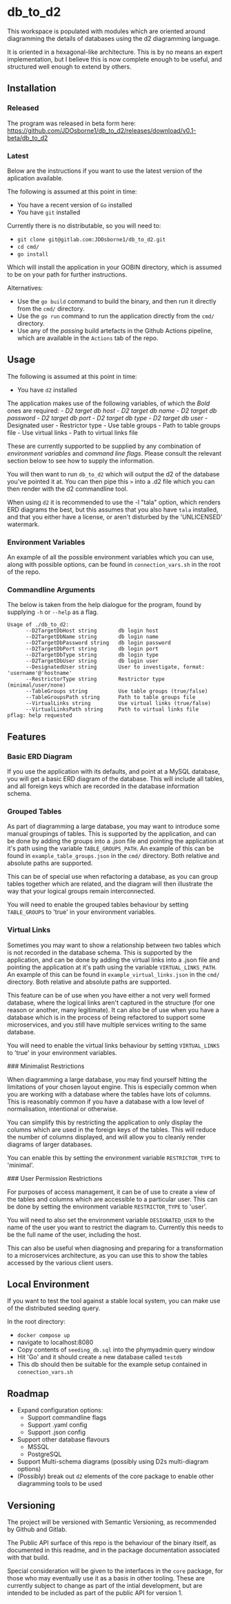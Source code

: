 # db_to_d2

This workspace is populated with modules which are oriented around diagramming the details of databases using the d2 diagramming language. 

It is oriented in a hexagonal-like architecture. This is by no means an expert implementation, but I believe this is now complete enough to be useful, and structured well enough to extend by others.


## Installation


### Released

The program was released in beta form here: https://github.com/JDOsborne1/db_to_d2/releases/download/v0.1-beta/db_to_d2 

### Latest

Below are the instructions if you want to use the latest version of the aplication available. 

The following is assumed at this point in time: 
- You have a recent version of `Go` installed
- You have `git` installed

Currently there is no distributable, so you will need to:
- `git clone git@gitlab.com:JDOsborne1/db_to_d2.git`
- `cd cmd/`
- `go install`

Which will install the application in your GOBIN directory, which is assumed to be on your path for further instructions. 

Alternatives: 
- Use the `go build` command to build the binary, and then run it directly from the `cmd/` directory.
- Use the `go run` command to run the application directly from the `cmd/` directory.
- Use any of the *passing* build artefacts in the Github Actions pipeline, which are available in the `Actions` tab of the repo.


## Usage 

The following is assumed at this point in time: 
- You have `d2` installed

The application makes use of the following variables, of which the *Bold* ones are required: 
    - *D2 target db host*
    - *D2 target db name*
    - *D2 target db password*
    - *D2 target db port*
    - *D2 target db type*
    - *D2 target db user*
    - Designated user
    - Restrictor type
    - Use table groups
    - Path to table groups file
    - Use virtual links
    - Path to virtual links file

These are currently supported to be supplied by any combination of _environment variables_ and _command line flags_. Please consult the relevant section below to see how to supply the information.

You will then want to run `db_to_d2` which will output the d2 of the database you've pointed it at. You can then pipe this `>` into a .d2 file which you can then render with the d2 commandline tool. 

When using `d2` it is recommended to use the -l "tala" option, which renders ERD diagrams the best, but this assumes that you also have `tala` installed, and that you either have a license, or aren't disturbed by the 'UNLICENSED' watermark.


### Environment Variables 

An example of all the possible environment variables which you can use, along with possible options, can be found in `connection_vars.sh` in the root of the repo. 


### Commandline Arguments

The below is taken from the help dialogue for the program, found by supplying `-h` or `--help` as a flag.

```
Usage of ./db_to_d2:
      --D2TargetDbHost string       db login host
      --D2TargetDbName string       db login name
      --D2TargetDbPassword string   db login password
      --D2TargetDbPort string       db login port
      --D2TargetDbType string       db login type
      --D2TargetDbUser string       db login user 
      --DesignatedUser string       User to investigate, format: 'username'@'hostname'
      --RestrictorType string       Restrictor type (minimal/user/none)
      --TableGroups string          Use table groups (true/false)
      --TableGroupsPath string      Path to table groups file
      --VirtualLinks string         Use virtual links (true/false)
      --VirtualLinksPath string     Path to virtual links file
pflag: help requested
```

## Features

### Basic ERD Diagram

If you use the application with its defaults, and point at a MySQL database, you will get a basic ERD diagram of the database. This will include all tables, and all foreign keys which are recorded in the database information schema.


### Grouped Tables


As part of diagramming a large database, you may want to introduce some manual groupings of tables. This is supported by the application, and can be done by adding the groups into a .json file and pointing the application at it's path using the variable `TABLE_GROUPS_PATH`. An example of this can be found in `example_table_groups.json` in the `cmd/` directory. Both relative and absolute paths are supported.

This can be of special use when refactoring a database, as you can group tables together which are related, and the diagram will then illustrate the way that your logical groups remain interconnected.

You will need to enable the grouped tables behaviour by setting `TABLE_GROUPS` to 'true' in your environment variables.


### Virtual Links


Sometimes you may want to show a relationship between two tables which is not recorded in the database schema. This is supported by the application, and can be done by adding the virtual links into a .json file and pointing the application at it's path using the variable `VIRTUAL_LINKS_PATH`. An example of this can be found in `example_virtual_links.json` in the `cmd/` directory. Both relative and absolute paths are supported.

This feature can be of use when you have either a not very well formed database, where the logical links aren't captured in the structure (for one reason or another, many legitimate). It can also be of use when you have a database which is in the process of being refactored to support some microservices, and you still have multiple services writing to the same database.

You will need to enable the virtual links behaviour by setting `VIRTUAL_LINKS` to 'true' in your environment variables.


### Minimalist Restrictions


When diagramming a large database, you may find yourself hitting the limitations of your chosen layout engine. This is especially common when you are working with a database where the tables have lots of columns. This is reasonably common if you have a database with a low level of normalisation, intentional or otherwise. 

You can simplify this by restricting the application to only display the columns which are used in the foreign keys of the tables. This will reduce the number of columns displayed, and will allow you to cleanly render diagrams of larger databases.

You can enable this by setting the environment variable `RESTRICTOR_TYPE` to 'minimal'. 


### User Permission Restrictions


For purposes of access management, it can be of use to create a view of the tables and columns which are accessible to a particular user. This can be done by setting the environment variable `RESTRICTOR_TYPE` to 'user'. 

You will need to also set the environment variable `DESIGNATED_USER` to the name of the user you want to restrict the diagram to. Currently this needs to be the full name of the user, including the host.

This can also be useful when diagnosing and preparing for a transformation to a microservices architecture, as you can use this to show the tables accessed by the various client users. 

## Local Environment

If you want to test the tool against a stable local system, you can make use of the distributed seeding query. 

In the root directory: 
- `docker compose up`
- navigate to localhost:8080
- Copy contents of `seeding_db.sql` into the phymyadmin query window
- Hit 'Go' and it should create a new database called `testdb`
- This db should then be suitable for the example setup contained in `connection_vars.sh`

## Roadmap

- Expand configuration options:
    - Support commandline flags
    - Support .yaml config
    - Support .json config
- Support other database flavours
    - MSSQL
    - PostgreSQL
- Support Multi-schema diagrams (possibly using D2s multi-diagram options)
- (Possibly) break out `d2` elements of the core package to enable other diagramming tools to be used

## Versioning

The project will be versioned with Semantic Versioning, as recommended by Github and Gitlab.

The Public API surface of this repo is the behaviour of the binary itself, as documented in this readme, and in the package documentation associated with that build. 

Special consideration will be given to the interfaces in the `core` package, for those who may eventually use it as a basis in other tooling. These are currently subject to change as part of the intial development, but are intended to be included as part of the public API for version 1.

